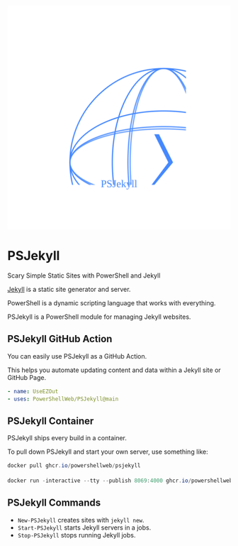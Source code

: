 <div align='center'>
<img src='Assets/PSJekyll-Animated.svg' />
</div>

# PSJekyll

Scary Simple Static Sites with PowerShell and Jekyll

[Jekyll](https://jekyllrb.com) is a static site generator and server.

PowerShell is a dynamic scripting language that works with everything.

PSJekyll is a PowerShell module for managing Jekyll websites.

## PSJekyll GitHub Action

You can easily use PSJekyll as a GitHub Action.

This helps you automate updating content and data within a Jekyll site or GitHub Page.

~~~yaml
- name: UseEZOut
- uses: PowerShellWeb/PSJekyll@main
~~~

## PSJekyll Container

PSJekyll ships every build in a container.

To pull down PSJekyll and start your own server, use something like:

~~~PowerShell
docker pull ghcr.io/powershellweb/psjekyll

docker run -interactive --tty --publish 8069:4000 ghcr.io/powershellweb/psjekyll
~~~

## PSJekyll Commands

* `New-PSJekyll` creates sites with `jekyll new`.
* `Start-PSJekyll` starts Jekyll servers in a jobs.
* `Stop-PSJekyll` stops running Jekyll jobs.
